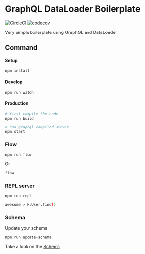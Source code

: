# GraphQL DataLoader Boilerplate

[![CircleCI](https://circleci.com/gh/sibelius/graphql-dataloader-boilerplate.svg?style=svg)](https://circleci.com/gh/sibelius/graphql-dataloader-boilerplate)
[![codecov](https://codecov.io/gh/sibelius/graphql-dataloader-boilerplate/branch/master/graph/badge.svg)](https://codecov.io/gh/sibelius/graphql-dataloader-boilerplate)

Very simple boilerplate using GraphQL and DataLoader

## Command

#### Setup
```bash
npm install
```
#### Develop
```bash
npm run watch
```

#### Production
```bash
# first compile the code
npm run build

# run graphql compiled server
npm start
```

### Flow
```bash
npm run flow
```

Or
```bash
flow
```

### REPL server
```bash
npm run repl

awesome > M.User.find()
```

### Schema
Update your schema
```bash
npm run update-schema
```

Take a look on the [Schema](https://github.com/sibelius/graphql-dataloader-boilerplate/blob/master/data/schema.graphql)
